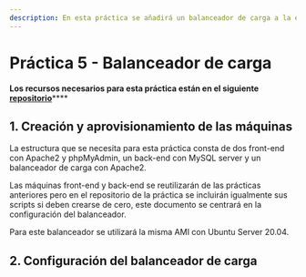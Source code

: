 ```yaml
---
description: En esta práctica se añadirá un balanceador de carga a la estructura LAMP.
---
```


# Práctica 5 - Balanceador de carga

**Los recursos necesarios para esta práctica están en el siguiente** [**repositorio**](https://github.com/ivanmp-lm/IAW-Practica-5/tree/main)\*\*\*\*

## 1. Creación y aprovisionamiento de las máquinas

La estructura que se necesita para esta práctica consta de dos front-end con Apache2 y phpMyAdmin, un back-end con MySQL server y un balanceador de carga con Apache2. 

Las máquinas front-end y back-end se reutilizarán de las prácticas anteriores pero en el repositorio de la práctica se incluirán igualmente sus scripts si deben crearse de cero, este documento se centrará en la configuración del balanceador.

Para este balanceador se utilizará la misma AMI con Ubuntu Server 20.04.

## 2. Configuración del balanceador de carga



